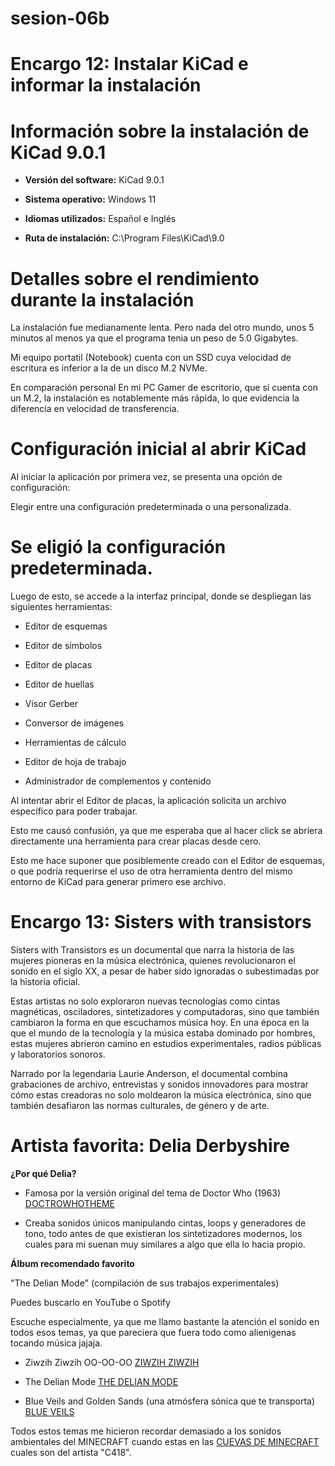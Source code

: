 # sesion-06b


# Encargo 12: Instalar KiCad e informar la instalación

# Información sobre la instalación de KiCad 9.0.1

- **Versión del software:** KiCad 9.0.1

- **Sistema operativo:** Windows 11

- **Idiomas utilizados:** Español e Inglés

- **Ruta de instalación:** C:\Program Files\KiCad\9.0

# Detalles sobre el rendimiento durante la instalación

La instalación fue medianamente lenta. Pero nada del otro mundo, unos 5 minutos al menos ya que el programa tenia un peso de 5.0 Gigabytes.

Mi equipo portatil (Notebook) cuenta con un SSD cuya velocidad de escritura es inferior a la de un disco M.2 NVMe.

En comparación personal En mi PC Gamer de escritorio, que sí cuenta con un M.2, la instalación es notablemente más rápida, lo que evidencia la diferencia en velocidad de transferencia.

# Configuración inicial al abrir KiCad

Al iniciar la aplicación por primera vez, se presenta una opción de configuración:

Elegir entre una configuración predeterminada o una personalizada.

# Se eligió la configuración predeterminada.

Luego de esto, se accede a la interfaz principal, donde se despliegan las siguientes herramientas:

- Editor de esquemas

- Editor de símbolos

- Editor de placas

- Editor de huellas

- Visor Gerber

- Conversor de imágenes

- Herramientas de cálculo

- Editor de hoja de trabajo

- Administrador de complementos y contenido

Al intentar abrir el Editor de placas, la aplicación solicita un archivo específico para poder trabajar.

Esto me causó confusión, ya que me esperaba que al hacer click se abriera directamente una herramienta para crear placas desde cero.

Esto me hace suponer que posiblemente creado con el Editor de esquemas, o que podría requerirse el uso de otra herramienta dentro del mismo entorno de KiCad para generar primero ese archivo.

# Encargo 13: Sisters with transistors

Sisters with Transistors es un documental que narra la historia de las mujeres pioneras en la música electrónica, quienes revolucionaron el sonido en el siglo XX, a pesar de haber sido ignoradas o subestimadas por la historia oficial.

Estas artistas no solo exploraron nuevas tecnologías como cintas magnéticas, osciladores, sintetizadores y computadoras, sino que también cambiaron la forma en que escuchamos música hoy. En una época en la que el mundo de la tecnología y la música estaba dominado por hombres, estas mujeres abrieron camino en estudios experimentales, radios públicas y laboratorios sonoros. 

Narrado por la legendaria Laurie Anderson, el documental combina grabaciones de archivo, entrevistas y sonidos innovadores para mostrar cómo estas creadoras no solo moldearon la música electrónica, sino que también desafiaron las normas culturales, de género y de arte.

# Artista favorita: **Delia Derbyshire**

**¿Por qué Delia?**

- Famosa por la versión original del tema de Doctor Who (1963) [DOCTROWHOTHEME](https://www.youtube.com/watch?v=9YwTjX9RQM0)

- Creaba sonidos únicos manipulando cintas, loops y generadores de tono, todo antes de que existieran los sintetizadores modernos, los cuales para mi suenan muy similares a algo que ella lo hacia propio.

**Álbum recomendado favorito**

"The Delian Mode" (compilación de sus trabajos experimentales)

Puedes buscarlo en YouTube o Spotify

Escuche especialmente, ya que me llamo bastante la atención el sonido en todos esos temas, ya que pareciera que fuera todo como alienigenas tocando música jajaja.

- Ziwzih Ziwzih OO-OO-OO [ZIWZIH ZIWZIH](https://www.youtube.com/watch?v=jetzY-W78gg&ab_channel=ziggybollus)

- The Delian Mode [THE DELIAN MODE](https://www.youtube.com/watch?v=yaDx_yrsAB0&ab_channel=BBCRadiophonicWorkshop-Topic)

- Blue Veils and Golden Sands (una atmósfera sónica que te transporta) [BLUE VEILS](https://www.youtube.com/watch?v=3JehxCCO26U&ab_channel=BBCRadiophonicWorkshop-Topic)

Todos estos temas me hicieron recordar demasiado a los sonidos ambientales del MINECRAFT cuando estas en las [CUEVAS DE MINECRAFT](https://www.youtube.com/watch?v=djbSsuv40Ng&ab_channel=DXNRP) cuales son del artista "C418".










